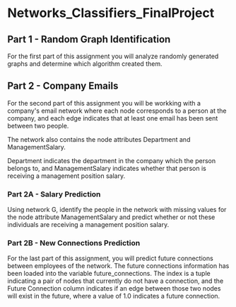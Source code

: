 # Networks_Classifiers_FinalProject

## Part 1 - Random Graph Identification

For the first part of this assignment you will analyze randomly generated graphs and determine which algorithm created them.

## Part 2 - Company Emails

For the second part of this assignment you will be workking with a company's email network where each node corresponds to a person at the company, and each edge indicates that at least one email has been sent between two people.

The network also contains the node attributes Department and ManagementSalary.

Department indicates the department in the company which the person belongs to, and ManagementSalary indicates whether that person is receiving a management position salary.

### Part 2A - Salary Prediction

Using network G, identify the people in the network with missing values for the node attribute ManagementSalary and predict whether or not these individuals are receiving a management position salary.

### Part 2B - New Connections Prediction

For the last part of this assignment, you will predict future connections between employees of the network. The future connections information has been loaded into the variable future_connections. The index is a tuple indicating a pair of nodes that currently do not have a connection, and the Future Connection column indicates if an edge between those two nodes will exist in the future, where a value of 1.0 indicates a future connection.
